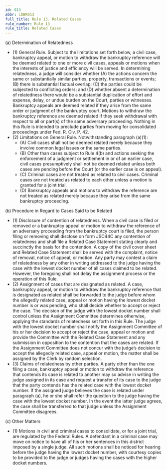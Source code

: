 ```yaml
---
id: 013
abbr: LDBR013
full_title: Rule 13. Related Cases
rule_number: Rule 13
rule_title: Related Cases
---
```


(a) Determination of Relatedness

  * (1) General Rule. Subject to the limitations set forth below, a civil case,
bankruptcy appeal, or motion to withdraw the bankruptcy reference will be deemed related to one or
more civil cases, appeals or motions when the interests of justice and efficiency will be served. In
determining relatedness, a judge will consider whether (A) the actions concern the same or
substantially similar parties, property, transactions or events; (B) there is substantial factual overlap; 
(C) the parties could be subjected to conflicting orders; and (D) whether absent a determination of
relatedness there would be a substantial duplication of effort and expense, delay, or undue burden on
the Court, parties or witnesses. Bankruptcy appeals are deemed related if they arise from the same
order or judgment of the bankruptcy court. Motions to withdraw the bankruptcy reference are
deemed related if they seek withdrawal with respect to all or part(s) of the same adversary proceeding.
Nothing in this Rule is intended to preclude parties from moving for consolidated proceedings under
Fed. R. Civ. P. 42.
  * (2) Limitations on General Rule. Notwithstanding paragraph (a)(1):
    * (A) Civil cases shall not be deemed related merely because they involve
common legal issues or the same parties.
    * (B) Other than cases subject to Rule 4(b) and actions seeking the
enforcement of a judgment or settlement in or of an earlier case, civil cases presumptively shall not
be deemed related unless both cases are pending before the Court (or the earlier case is on appeal).
    * (C) Criminal cases are not treated as related to civil cases. Criminal cases are
not treated as related to each other unless a motion is granted for a joint trial.
    * (D) Bankruptcy appeals and motions to withdraw the reference are not treated
as related merely because they arise from the same bankruptcy proceeding.

(b) Procedure in Regard to Cases Said to be Related

  * (1) Disclosure of contention of relatedness. When a civil case is filed or
removed or a bankruptcy appeal or motion to withdraw the reference of an adversary proceeding
from the bankruptcy court is filed, the person filing or removing shall disclose on form JSC44C any
contention of relatedness and shall file a Related Case Statement stating clearly and succinctly the
basis for the contention. A copy of the civil cover sheet and Related Case Statement shall be served
with the complaint, notice of removal, notice of appeal, or motion. Any party may contest a claim
of relatedness by any other in writing addressed to the judge having the case with the lowest docket 
number of all cases claimed to be related. However, the foregoing shall not delay the assignment
process or the operation of this Rule.
  * (2) Assignment of cases that are designated as related. A case, bankruptcy appeal,
or motion to withdraw the bankruptcy reference that is designated as related shall be forwarded to
the judge before whom the allegedly related case, appeal or motion having the lowest docket number
is or was pending, who shall decide whether to accept or reject the case. The decision of the judge
with the lowest docket number shall control unless the Assignment Committee determines otherwise,
applying the standards of relatedness set forth in this Rule. The judge with the lowest docket
number shall notify the Assignment Committee of his or her decision to accept or reject the case,
appeal or motion and provide the Committee with the Related Case Statement and any submission in
opposition to the contention that the cases are related. If the Assignment Committee does not
concur with the judge’s decision to accept the allegedly related case, appeal or motion, the matter
shall be assigned by the Clerk by random selection.
  * (3) Claims of relatedness by other parties. A party other than the one filing a
case, bankruptcy appeal or motion to withdraw the reference that contends its case is related to
another may so advise in writing the judge assigned in its case and request a transfer of its case to the
judge that the party contends has the related case with the lowest docket number. If the assigned
judge believes the case is related under paragraph (a), he or she shall refer the question to the judge
having the case with the lowest docket number. In the event the latter judge agrees, the case shall
be transferred to that judge unless the Assignment Committee disagrees.

(c) Other Matters

  * (1) Motions in civil and criminal cases to consolidate, or for a joint trial, are
regulated by the Federal Rules. A defendant in a criminal case may move on notice to have all of his
or her sentences in this district imposed by a single judge. All such motions shall be noticed for
hearing before the judge having the lowest docket number, with courtesy copies to be provided to the judge or judges having the cases with the higher docket numbers.